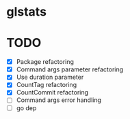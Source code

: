 # glstats

# TODO
- [X] Package refactoring
- [X] Command args parameter refactoring
- [X] Use duration parameter
- [X] CountTag refactoring
- [X] CountCommit refactoring
- [ ] Command args error handling
- [ ] go dep
